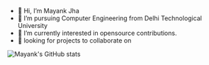 - 👋 Hi, I’m Mayank Jha
- 👀 I’m pursuing Computer Engineering from Delhi Technological University
- 🌱 I’m currently interested in opensource contributions.
- 💞️ looking for projects to collaborate on


<!---
parzival272000/parzival272000 is a ✨ special ✨ repository because its `README.md` (this file) appears on your GitHub profile.
You can click the Preview link to take a look at your changes.
--->
![Mayank's GitHub stats](https://github-readme-stats.vercel.app/api?username=parzival272000&show_icons=true&theme=tokyonight)

